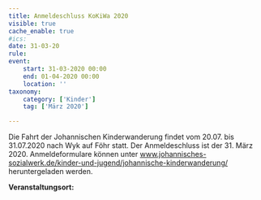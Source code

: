 ```yaml
---
title: Anmeldeschluss KoKiWa 2020
visible: true
cache_enable: true
#ics: 
date: 31-03-20
rule: 
event:
	start: 31-03-2020 00:00
	end: 01-04-2020 00:00
	location: ''
taxonomy:
	category: ['Kinder']
	tag: ['März 2020']

---
```

Die Fahrt der Johannischen Kinderwanderung findet vom 20.07. bis 31.07.2020 nach Wyk auf Föhr statt. Der Anmeldeschluss ist der 31. März 2020. Anmeldeformulare können unter www.johannisches-sozialwerk.de/kinder-und-jugend/johannische-kinderwanderung/ heruntergeladen werden.



**Veranstaltungsort:** 

